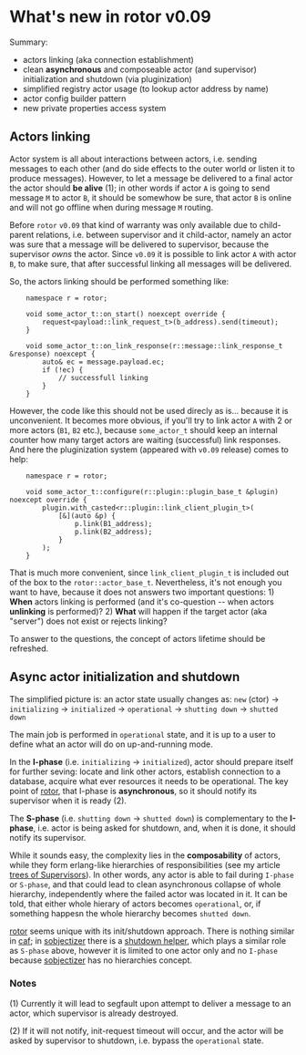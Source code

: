 # What's new in rotor v0.09

Summary:

- actors linking (aka connection establishment)
- clean **asynchronous** and composeable actor (and supervisor) initialization and shutdown (via pluginization)
- simplified registry actor usage (to lookup actor address by name)
- actor config builder pattern
- new private properties access system

## Actors linking

Actor system is all about interactions between actors, i.e. sending messages to each other (and do side effects
to the outer world or listen it to produce messages). However, to let a message be delivered to a final actor
the actor should **be alive** (1); in other words if actor `A` is going to send message `M`  to actor `B`,
it should be somewhow be sure, that actor `B` is online and will not go offline when during message `M`
routing.

Before `rotor` `v0.09` that kind of warranty was only available due to child-parent relations, i.e. between
supervisor and it child-actor, namely an actor was sure that a message will be delivered to supervisor,
because the supervisor *owns* the actor. Since `v0.09` it is possible to link actor `A` with actor `B`,
to make sure, that after successful linking all messages will be delivered.

So, the actors linking should be performed something like:

~~~{.cpp}
    namespace r = rotor;

    void some_actor_t::on_start() noexcept override {
        request<payload::link_request_t>(b_address).send(timeout);
    }

    void some_actor_t::on_link_response(r::message::link_response_t &response) noexcept {
        auto& ec = message.payload.ec;
        if (!ec) {
            // successfull linking
        }
    }
~~~

However, the code like this should not be used direcly as is... because it is unconvenient. It becomes
more obvious, if you'll try to link actor `A` with 2 or more actors (`B1`, `B2` etc.), because `some_actor_t`
should keep an internal counter how many target actors are waiting (successful) link responses. And here
the pluginization system (appeared with `v0.09` release) comes to help:

~~~{.cpp}
    namespace r = rotor;

    void some_actor_t::configure(r::plugin::plugin_base_t &plugin) noexcept override {
        plugin.with_casted<r::plugin::link_client_plugin_t>(
            [&](auto &p) {
                p.link(B1_address);
                p.link(B2_address);
            }
        );
    }
~~~

That is much more convenient, since `link_client_plugin_t` is included out of the box to the
`rotor::actor_base_t`.  Nevertheless, it's not enough you want to have, because it does not answers
two important questions: 1) **When** actors linking is performed (and it's co-question -- when actors
**unlinking** is performed)? 2) **What** will happen if the target actor (aka "server") does not
exist or rejects linking?

To answer to the questions, the concept of actors lifetime should be refreshed.

## Async actor initialization and shutdown

The simplified picture is: an actor state usually changes as:
`new` (ctor) -> `initializing` -> `initialized` -> `operational` -> `shutting down` -> `shutted down`

The main job is performed in `operational` state, and it is up to a user to define what an actor
will do on up-and-running mode.

In the **I-phase** (i.e. `initializing` -> `initialized`), actor should prepare itself for further seving:
locate and link other actors, establish connection to a database, acquire what ever resources it
needs to be operational. The key point of [rotor](https://github.com/basiliscos/cpp-rotor), that I-phase
is **asynchronous**, so it should notify its supervisor when it is ready (2).

The **S-phase** (i.e. `shutting down` -> `shutted down`) is complementary to the **I-phase**, i.e.
actor is being asked for shutdown, and, when it is done, it should notify its supervisor.

While it sounds easy, the complexity lies in the **composability** of actors, while they form
erlang-like hierarchies of responsibilities (see my article
[trees of Supervisors](https://basiliscos.github.io/blog/2019/08/19/cpp-supervisors/)). In other
words, any actor is able to fail during `I-phase` or `S-phase`, and that could lead to
clean asynchronous collapse of whole hierarchy, independently where the failed actor was located
in it. It can be told, that either whole hierary of actors becomes `operational`, or, if something
happesn the whole hierarchy becomes `shutted down`.

[rotor](https://github.com/basiliscos/cpp-rotor) seems unique with its init/shutdown approach.
There is nothing similar in [caf](https://actor-framework.org/);
in [sobjectizer](https://github.com/Stiffstream/sobjectizer) there is a
[shutdown helper](https://sourceforge.net/p/sobjectizer/wiki/so5extra%201.0%20Shutdowner/), which
plays a similar role as `S-phase` above, however it is limited to one actor only and no `I-phase`
because [sobjectizer](https://github.com/Stiffstream/sobjectizer) has no hierarchies concept.

### Notes

(1) Currently it will lead to segfault upon attempt to deliver a message to an actor, which supervisor
is already destroyed.

(2) If it will not notify, init-request timeout will occur, and the actor will be asked by supervisor
to shutdown, i.e. bypass the `operational` state.


